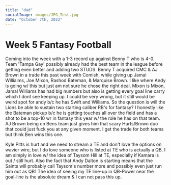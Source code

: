 ```yaml
---
title: "dad"
socialImage: images/JPG_Test.jpg
date: "October 7th, 2022"
---
```


# Week 5 Fantasy Football

Coming into the week with a 1-3 record up against Benny T who is 4-0.
Team 'Tampa Gay' possibly already had the best team in the league before getting even better and adding two STUDS.
Benny T acquired CMC & AJ Brown in a trade this past week with Comish, while giving up Jamal Williaims, Joe Mixon, Rashod Bateman, & Marquise Brown.
I like where Andy is going w/ this but just am not sure he chose the right deal. Mixon is Mixon, Jamal Williams has had big numbers but also is getting every goal line carry which I dont see keeping up. I could be very wrong, but it still would be weird spot for andy b/c he has Swift and Williams. So the question is will the Lions be able to sustain two starting caliber RB's for fantasy? I honestly like the Bateman pickup b/c he is getting touches all over the field and has a shot to be a top-10 wr in fantasy this year w/ the role he has on that team. AJ Brown being on Bens team just gives him that scary Hurts/Brown duo that could just fuck you at any given moment. I get the trade for both teams but think Ben wins this one.

Kyle Pitts is hurt and we need to stream a TE and don't love the options on wavier wire, but I do love someone who is listed at TE who is actually a QB.
I am simply in love w/ the idea of Taysom Hill at TE, especially if Kamara is out / still hurt.
Also the fact that Andy Dalton is starting means that the Saints will probably call Taysom's number more and possibly even just run him out as QB1
The idea of seeing my TE line-up in QB-Power near the goal-line is the absolute dream & I can not pass this up.

